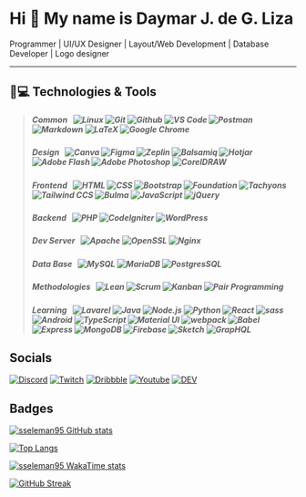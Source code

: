 Hi 👋 My name is Daymar J. de G. Liza
===============================

Programmer | UI/UX Designer | Layout/Web Development | Database Developer | Logo designer

---------------

## 🚀💻 Technologies & Tools
> ##### _Common_ &nbsp; ![Linux][#linux] ![Git][#git] ![Github][#github] ![VS Code][#vs-code] ![Postman][#postman] ![Markdown][#markdown] ![LaTeX][#latex] ![Google Chrome][#google-chrome]
> ##### _Design_ &nbsp; ![Canva][#canva] ![Figma][#figma] ![Zeplin][#zeplin] ![Balsamiq][#balsamiq] ![Hotjar][#hotjar] ![Adobe Flash][#adobe-flash] ![Adobe Photoshop][#adobe-photoshop] ![CorelDRAW][#coreldraw]
> ##### _Frontend_ &nbsp; ![HTML][#html] ![CSS][#css] ![Bootstrap][#bootstrap] ![Foundation][#foundation] ![Tachyons][#tachyons] ![Tailwind CCS][#tailwindcss] ![Bulma][#bulma] ![JavaScript][#javascript] ![jQuery][#jquery]
> ##### _Backend_ &nbsp; ![PHP][#php] ![CodeIgniter][#codeigniter] ![WordPress][#wordpress]
> ##### _Dev Server_ &nbsp; ![Apache][#apache] ![OpenSSL][#openssl] ![Nginx][#nginx]
> ##### _Data Base_ &nbsp; ![MySQL][#mysql] ![MariaDB][#mariadb] ![PostgresSQL][#postgresql]
> ##### _Methodologies_ &nbsp; ![Lean][#lean] ![Scrum][#scrum] ![Kanban][#kanban] ![Pair Programming][#pair-programming]
> ##### _Learning_ &nbsp; ![Lavarel][#lavarel] ![Java][#java] ![Node.js][#nodejs] ![Python][#python] ![React][#react] ![sass][#sass] ![Android][#android] ![TypeScript][#typescript] ![Material UI][#materialui] ![webpack][#webpack] ![Babel][#babel] ![Express][#express] ![MongoDB][#mongodb] ![Firebase][#firebase] ![Sketch][#sketch] ![GrapHQL][#graphql]

## Socials

[![Discord][#discord]][@discord] [![Twitch][#twitch]][@twitch] [![Dribbble][#dribbble]][@dribbble] [![Youtube][#youtube]][@youtube] [![DEV][#dev]][@dev]

## Badges

[![sseleman95 GitHub stats](https://github-readme-stats.vercel.app/api?username=sseleman95&show_icons=true&theme=algolia)](https://github.com/sseleman95)

[![Top Langs](https://github-readme-stats.vercel.app/api/top-langs/?username=sseleman95&layout=compact&langs_count=8&theme=algolia)](https://github.com/sseleman95)

[![sseleman95 WakaTime stats](https://github-readme-stats.vercel.app/api/wakatime?username=@sseleman95&layout=compact&theme=algolia)](https://github.com/sseleman95)

[![GitHub Streak](https://github-readme-streak-stats.herokuapp.com/?user=sseleman95&show_icons=true&theme=algolia)](https://github.com/sseleman95)

<!--[![Readme Card](https://github-readme-stats.vercel.app/api/pin/?username=sseleman95&repo=sseleman95&theme=algolia)](https://github.com/sseleman95/sseleman95)-->

<!-- URL Index -->
[#ansible]:          https://img.shields.io/badge/Ansible-000000?style=flat&logo=ansible
[#aws]:              https://img.shields.io/badge/AWS-FF9900?style=flat&logo=amazonaws&logoColor=black
[#bash]:             https://img.shields.io/badge/Bash-4EAA25?style=flat&logo=gnubash&logoColor=white "Bash Script"
[#bootstrap]:        https://img.shields.io/badge/Bootstrap-7952B3?style=flat&logo=bootstrap&logoColor=white
[#foundation]:       https://img.shields.io/badge/Foundation-2C3840?style=flat&logo=foundation&logoColor=white
[#tachyons]:         https://img.shields.io/badge/Tachyons-white?style=flat&logo=tachyons&logoColor=dark
[#tailwindcss]:      https://img.shields.io/badge/Tailwindcss-38BDF8?style=flat&logo=tailwindcss&logoColor=white
[#bulma]:            https://img.shields.io/badge/Bulma-00D1B2?style=flat&logo=bulma&logoColor=white
[#css]:              https://img.shields.io/badge/CSS3-1572B6?style=flat&logo=css3
[#docker]:           https://img.shields.io/badge/Docker-2496ED?style=flat&logo=docker&logoColor=white
[#git]:              https://img.shields.io/badge/Git-F05032?style=flat&logo=git&logoColor=white
[#github]:           https://img.shields.io/badge/Github-181717?style=flat&logo=github
[#gitlab]:           https://img.shields.io/badge/Gitlab-330F63?style=flat&logo=gitlab
[#vs-code]:          https://img.shields.io/badge/-VS%20Code-007ACC?style=flat&logo=visual-studio-code
[#google-chrome]:    https://img.shields.io/badge/Chrome-black?style=flat-square&logo=google-chrome
[#postman]:          https://img.shields.io/badge/Postman-black?style=flat&logo=postman
[#canva]:            https://img.shields.io/badge/Canva-7952B3?style=flat&logo=canva
[#figma]:            https://img.shields.io/badge/Figma-4169E1?style=flat&logo=figma
[#zeplin]:           https://img.shields.io/badge/Zeplin-FDBD39?style=flat&logo=zeplin
[#balsamiq]:         https://img.shields.io/badge/Balsamiq-333D42?style=flat&logo=balsamiq
[#hotjar]:           https://img.shields.io/badge/Hotjar-FF3C00?style=flat&logo=hotjar&logoColor=white
[#adobe-flash]:      https://img.shields.io/badge/-Adobe%20Flash-221210?style=flat&logo=adobe-flash
[#adobe-photoshop]:  https://img.shields.io/badge/-Adobe%20Photoshop-001D34?style=flat&logo=adobe-photoshop
[#coreldraw]:        https://img.shields.io/badge/CorelDRAW-585858?style=flat&logo=coreldraw
[#gh-actions]:       https://img.shields.io/badge/Actions-2088FF?style=flat&logo=githubactions&logoColor=white "Github Actions"
[#gl-cicd]:          https://img.shields.io/badge/CI/CD-330F63?style=flat&logo=gitlab "Gitlab CI/CD"
[#go]:               https://img.shields.io/badge/Go-00ADD8?style=flat&logo=go&logoColor=white
[#grafana]:          https://img.shields.io/badge/Grafana-F2F4F9?style=flat&logo=grafana&logoColor=F46800
[#helm]:             https://img.shields.io/badge/Helm-0F1689?style=flat&logo=helm
[#html]:             https://img.shields.io/badge/HTML5-E34F26?style=flat&logo=html5&logoColor=white
[#javascript]:       https://img.shields.io/badge/JavaScript-323330?style=flat&logo=javascript&logoColor=F7DF1E
[#jquery]:           https://img.shields.io/badge/jQuery-323330?style=flat&logo=jquery&logoColor=blue
[#jenkins]:          https://img.shields.io/badge/Jenkins-D24939?style=flat&logo=jenkins&logoColor=white
[#jira-software]:    https://img.shields.io/badge/Jira-0052CC?style=flat&logo=jirasoftware "Jira Software"
[#kubernetes]:       https://img.shields.io/badge/Kubernetes-326CE5?&style=flat&logo=kubernetes&logoColor=white
[#linux]:            https://img.shields.io/badge/Linux-FCC624?style=flat&logo=linux&logoColor=black
[#markdown]:         https://img.shields.io/badge/Markdown-000000?style=flat&logo=markdown
[#latex]:            https://img.shields.io/badge/LaTeX-fffff?style=flat&logo=latex
[#prometheus]:       https://img.shields.io/badge/Prometheus-20232A?style=flat&logo=prometheus
[#rancher]:          https://img.shields.io/badge/Rancher-0075A8?style=flat&logo=rancher
[#terraform]:        https://img.shields.io/badge/Terraform-7B42BC?style=flat&logo=terraform
[#vagrant]:          https://img.shields.io/badge/Vagrant-1868F2?style=flat&logo=vagrant
[#mongodb]:          https://img.shields.io/badge/MongoDB-47A248?style=flat&logo=mongodb&logoColor=white
[#mysql]:            https://img.shields.io/badge/MySQL-4479A1?style=flat&logo=mysql&logoColor=white
[#mariadb]:          https://img.shields.io/badge/MariaDB-4E629A?style=flat&logo=mariadb&logoColor=white
[#postgresql]:       https://img.shields.io/badge/PostgreSQL-4169E1?style=flat&logo=postgresql&logoColor=white
[#php]:              https://img.shields.io/badge/PHP-4D588E?style=flat&logo=php&logoColor=white
[#wordpress]:        https://img.shields.io/badge/WordPress-1E8CBE?style=flat&logo=wordpress&logoColor=white
[#codeigniter]:      https://img.shields.io/badge/CodeIgniter-DD4814?style=flat&logo=codeigniter&logoColor=white
[#lavarel]:          https://img.shields.io/badge/Lavarel-DD4814?style=flat&logo=lavarel&logoColor=white
[#java]:             https://img.shields.io/badge/Java-orange?style=flat&logo=java&logoColor=white
[#nodejs]:           https://img.shields.io/badge/Node.js-339933?style=flat&logo=nodedotjs&logoColor=white
[#python]:           https://img.shields.io/badge/Python-3776AB?style=flat&logo=python&logoColor=white
[#react]:            https://img.shields.io/badge/React-20232A?style=flat&logo=react&logoColor=61DAFB
[#sass]:             https://img.shields.io/badge/Sass-CC6699?style=flat&logo=sass&logoColor=white
[#android]:          https://img.shields.io/badge/Android-05150C?style=flat&logo=android&logoColor=white

[#materialui]:       https://img.shields.io/badge/Material%20UI-0085ff?style=flat&logo=materialui&logoColor=white
[#redux]:            https://img.shields.io/badge/Redux-7248B6?style=flat&logo=redux&logoColor=white
[#webpack]:          https://img.shields.io/badge/Web%20Pack-2E74BC?style=flat&logo=webpack&logoColor=white
[#babel]:            https://img.shields.io/badge/Babel-F1D53C?style=flat&logo=babel&logoColor=white
[#express]:          https://img.shields.io/badge/Express-000000?style=flat&logo=express&logoColor=white
[#firebase]:         https://img.shields.io/badge/Firebase-FCE927?style=flat&logo=firebase&logoColor=white

[#sketch]:           https://img.shields.io/badge/sketch-FDAD00?style=flat&logo=sketch&logoColor=white
[#apache]:           https://img.shields.io/badge/Apache%202-BA3560?style=flat&logo=apache&logoColor=white
[#nginx]:            https://img.shields.io/badge/Nginx-009400?style=flat&logo=nginx&logoColor=white
[#openssl]:          https://img.shields.io/badge/Open%20SSL-6E1311?style=flat&logo=openssl&logoColor=white

[#graphql]:          https://img.shields.io/badge/GrapHQL-DE33A6?style=flat&logo=graphql&logoColor=white
[#rest]:             https://img.shields.io/badge/REST-002A4E?style=flat&logo=rest&logoColor=white

[#lean]:             https://img.shields.io/badge/lean-methodology?style=flat&logo=lean-methodology
[#scrum]:            https://img.shields.io/badge/scrum-methodology?style=flat&logo=scrum-methodology
[#kanban]:           https://img.shields.io/badge/Kanban-methodology?style=flat&logo=kanban-methodology
[#pair-programming]: https://img.shields.io/badge/Pair-Programming-methodology?style=flat&logo=pair-programming
[#typescript]:       https://img.shields.io/badge/TypeScript-3178C6?style=flat&logo=typescript&logoColor=white
[#hackerrank]:       https://img.shields.io/badge/HackerRank-00EA64?style=flat&logo=hackerrank&logoColor=white
[#dockerhub]:        https://img.shields.io/badge/Docker_Hub-294356?style=flat&logo=docker&logoColor=white
[#discord]:          https://img.shields.io/badge/Discord-5865F2?style=flat&logo=discord&logoColor=white
[#gmail]:            https://img.shields.io/badge/Gmail-EA4335?style=flat&logo=gmail&logoColor=white
[#linkedin]:         https://img.shields.io/badge/LinkedIn-0A66C2?style=flat&logo=linkedin&logoColor=white
[#facebook]:         https://img.shields.io/badge/Facebook-0866FF?style=flat&logo=facebook&logoColor=white
[#twitch]:           https://img.shields.io/badge/Twitch-A970FF?style=flat&logo=twitch&logoColor=white
[#dribbble]:         https://img.shields.io/badge/Dribbble-CD4E8E?style=flat&logo=dribbble&logoColor=white
[#youtube]:          https://img.shields.io/badge/Youtube-red?style=flat&logo=youtube&logoColor=white
[#dev]:              https://img.shields.io/badge/DEV-000000?style=flat&logo=dev&logoColor=white
[@gmail]:            mailto:sseleman95@gmail.com "Send me an email!"
[@linkedin]:         https://www.linkedin.com/in/sseleman95
[@facebook]:         https://www.facebook.com/sseleman95.liza
[@discord]:          https://discordapp.com/users/401401066991779840 "Contact me on Discord!"
[@twitch]:           https://www.twitch.tv/sseleman95
[@dribbble]:         https://dribbble.com/sseleman
[@youtube]:          https://www.youtube.com/sseleman95
[@dev]:              https://dev.to/sseleman95
